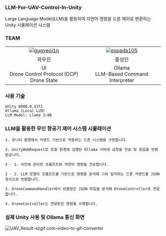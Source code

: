 ### LLM-For-UAV-Control-In-Unity
Large Language Model(LLM)을 활용하여 자연어 명령을 드론 제어로 변환하는 Unity 시뮬레이션 시스템
### TEAM
<table>
  <tr align="center">
    <td width="300px">
      <a href="https://github.com/gugyeoj1n" target="_blank">
        <img src="https://avatars.githubusercontent.com/gugyeoj1n" alt="gugyeoj1n" />
      </a>
    </td>
    <td width="300px">
      <a href="https://github.com/espada105" target="_blank">
        <img src="https://avatars.githubusercontent.com/espada105" alt="espada105" />
      </a>
    </td>
  </tr>

  <tr align="center">
    <td>
      곽우진
    </td>
    <td>
      홍성인
    </td>
  </tr>

  <tr align="center">
    <td>
      UI<br>Drone Control Protocol (DCP) <br> Drone State
    </td>
    <td>
      Ollama<br>LLM-Based Command Interpreter
    </td>
  </tr>  
  
</table>

### 사용 기술
    Unity 6000.0.43f1
    Ollama (Local LLM)
    LLM Model: Llama 3:8B


### LLM을 활용한 무인 항공기 제어 시스템 시뮬레이션

    1. 유니티 환경에서 커맨드 기반으로 작동하는 드론 시스템을 구현합니다.

    2. UnityWebRequest로 로컬 환경에 실행된 Ollama 서버에 요청을 전송 및 응답을 반환받습니다.

    2 - 1. 사전에 준비한 프롬프트와 자연어 명령을 전송합니다.

    2 - 2. LLM 모델이 프롬프트를 기반으로 명령을 분석해 그와 일치하는 드론 커맨드를 JSON 형식으로 반환합니다.

    3. DroneCommandHandler에서 반환받은 JSON 파일을 분석해 DroneController로 전달합니다.

    4. DroneController는 전달받은 명령을 수행합니다.

### 실제 Unity 사용 및 Ollama 통신 화면
![UAV_Result-ezgif com-video-to-gif-converter](https://github.com/user-attachments/assets/0d3e5833-1e68-4548-b393-72141424f74a)
